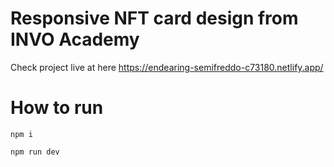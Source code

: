# Responsive NFT card design from INVO Academy

Check project live at here https://endearing-semifreddo-c73180.netlify.app/

# How to run

```terminal
npm i
```

```terminal
npm run dev
```
